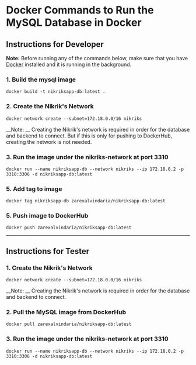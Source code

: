 # Docker Commands to Run the MySQL Database in Docker



## Instructions for Developer

**Note:** Before running any of the commands below, make sure that you have [Docker](https://www.docker.com/products/docker-desktop) installed and it is running in the background.




###  1. Build the mysql image
`docker build -t nikriksapp-db:latest .`

### 2. Create the Nikrik's Network

`docker network create --subnet=172.18.0.0/16 nikriks`

__Note: __ Creating the Nikrik's network is required in order for the database and backend to connect. But if this is only for pushing to DockerHub, creating the network is not needed.

### 3. Run the image under the nikriks-network at port 3310
`docker run --name nikriksapp-db --network nikriks --ip 172.18.0.2 -p 3310:3306 -d nikriksapp-db:latest`

### 5. Add tag to image
`docker tag nikriksapp-db zarexalvindaria/nikriksapp-db:latest`

### 5. Push image to DockerHub
`docker push zarexalvindaria/nikriksapp-db:latest`



----------------------------

## Instructions for Tester

### 1. Create the Nikrik's Network

`docker network create --subnet=172.18.0.0/16 nikriks`

__Note: __ Creating the Nikrik's network is required in order for the database and backend to connect.

### 2. Pull the MySQL image from DockerHub
`docker pull zarexalvindaria/nikriksapp-db:latest`

### 3. Run the image under the nikriks-network at port 3310
`docker run --name nikriksapp-db --network nikriks --ip 172.18.0.2 -p 3310:3306 -d nikriksapp-db:latest`